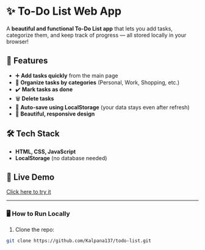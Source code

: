 # ✨ To-Do List Web App

A **beautiful and functional To-Do List app** that lets you add tasks, categorize them, and keep track of progress — all stored locally in your browser!

## 🚀 Features
- ➕ **Add tasks quickly** from the main page
- 📂 **Organize tasks by categories** (Personal, Work, Shopping, etc.)
- ✔️ **Mark tasks as done**
- 🗑️ **Delete tasks**
- 💾 **Auto-save using LocalStorage** (your data stays even after refresh)
- 🎨 **Beautiful, responsive design**

## 🛠 Tech Stack
- **HTML, CSS, JavaScript**
- **LocalStorage** (no database needed)

## 🔗 Live Demo
[Click here to try it](https://kalpana137.github.io/To-Do-List/)

---

### 🖥️ How to Run Locally
1. Clone the repo:
```bash
git clone https://github.com/Kalpana137/todo-list.git
